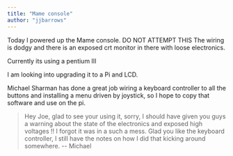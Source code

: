 ```yaml
---
title: "Mame console"
author: "jjbarrows"
---
```


Today I powered up the Mame console.
DO NOT ATTEMPT THIS
The wiring is dodgy and there is an exposed crt monitor in there with loose electronics.

Currently its using a pentium III

I am looking into upgrading it to a Pi and LCD.

Michael Sharman has done a great job wiring a keyboard controller to all the buttons and installing a menu driven by joystick, so I hope to copy that software and use on the pi.

> Hey Joe, glad to see your using it, sorry, I should have given you guys a warning about the state of the electronics and exposed high voltages !! I forgot it was in a such a mess. Glad you like the keyboard controller, I still have the notes on how I did that kicking around somewhere. -- Michael
